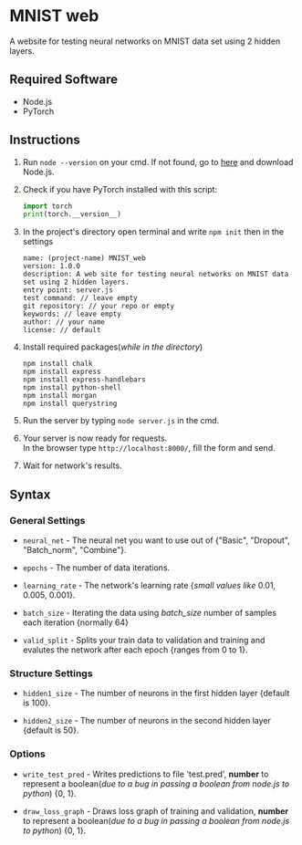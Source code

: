 # MNIST web

A website for testing neural networks on MNIST data set using 2 hidden layers.

## Required Software

* Node.js
* PyTorch

## Instructions

1. Run `node --version` on your cmd. If not found, go to [here](https://nodejs.org/en/) and download Node.js.

2. Check if you have PyTorch installed with this script:
    ```python
    import torch
    print(torch.__version__)
    ```
3. In the project's directory open terminal and write `npm init` then in the settings
    ```XAML
    name: (project-name) MNIST_web
    version: 1.0.0
    description: A web site for testing neural networks on MNIST data set using 2 hidden layers.
    entry point: server.js
    test command: // leave empty
    git repository: // your repo or empty
    keywords: // leave empty
    author: // your name
    license: // default
    ```

4. Install required packages(_while in the directory_)
    ```XAML
    npm install chalk
    npm install express
    npm install express-handlebars
    npm install python-shell
    npm install morgan
    npm install querystring
    ```

5. Run the server by typing `node server.js` in the cmd.

6. Your server is now ready for requests.<br/>In the browser type `http://localhost:8000/`, fill the form and send.

7. Wait for network's results.

## Syntax

### General Settings

* `neural_net` - The neural net you want to use out of {"Basic", "Dropout", "Batch_norm", "Combine"}.

* `epochs` - The number of data iterations.

* `learning_rate` - The network's learning rate {_small values like_ 0.01, 0.005, 0.001}.

* `batch_size` - Iterating the data using *batch_size* number of samples each iteration {normally 64}

* `valid_split` - Splits your train data to validation and training and evalutes the network after each epoch {ranges from 0 to 1}.

### Structure Settings

* `hidden1_size` - The number of neurons in the first hidden layer {default is 100}.

* `hidden2_size` - The number of neurons in the second hidden layer {default is 50}.

### Options

* `write_test_pred` - Writes predictions to file 'test.pred', **number** to represent a boolean(_due to a bug in passing a boolean from node.js to python_) {0, 1}.

* `draw_loss_graph` - Draws loss graph of training and validation, **number** to represent a boolean(_due to a bug in passing a boolean from node.js to python_) {0, 1}.
